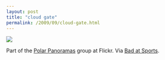 ```yaml
---
layout: post
title: "cloud gate"
permalink: /2009/09/cloud-gate.html
---
```


[![](https://farm4.static.flickr.com/3481/3823959707_e649d4752d.jpg)](http://www.flickr.com/photos/wcm777/3823959707/ "photo sharing")  

Part of the [Polar Panoramas](http://www.flickr.com/groups/43428515@N00/) group at Flickr. Via [Bad at Sports](http://badatsports.com/2009/chicago-in-a-soap-bubble/).